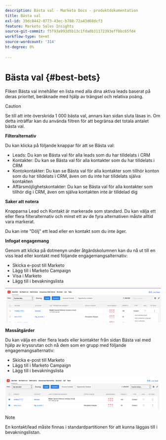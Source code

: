 ```yaml
---
description: Bästa val - Marketo Docs - produktdokumentation
title: Bästa val
exl-id: 39dc8442-0773-43ec-b788-72a43d68dcf3
feature: Marketo Sales Insights
source-git-commit: f5f93a993d5b13c1fda0b31172393eff0bc65fd4
workflow-type: tm+mt
source-wordcount: '314'
ht-degree: 0%

---
```


# Bästa val {#best-bets}

Fliken Bästa val innehåller en lista med alla dina aktiva leads baserat på deras prioritet, beräknade med hjälp av trängsel och relativa poäng.

>[!CAUTION]
>
>Se till att inte överskrida 1 000 bästa val, annars kan sidan sluta läsas in. Om detta inträffar kan du använda filtren för att begränsa det totala antalet bästa val.

**Filteralternativ**

Du kan klicka på följande knappar för att se Bästa val:

* Leads: Du kan se Bästa val för alla leads som du har tilldelats i CRM
* Kontakter: Du kan se Bästa val för alla kontakter som du har tilldelats i CRM
* Kontokontakter: Du kan se Bästa val för alla kontakter som tillhör konton som du har tilldelats i CRM, även om du inte har tilldelats själva kontakten
* Affärsmöjlighetskontakter: Du kan se Bästa val för alla kontakter som tillhör dig i CRM, även om själva kontakten inte är tilldelad dig

**Saker att notera**

Knapparna Lead och Kontakt är markerade som standard. Du kan välja ett eller flera filteralternativ och minst ett av de fyra alternativen måste alltid vara markerat.

Du kan inte &quot;Dölj&quot; ett lead eller en kontakt som du inte äger.

**Infogat engagemang**

Genom att klicka på dotmenyn under åtgärdskolumnen kan du nå ut till en viss lead eller kontakt med följande engagemangsalternativ:

* Skicka e-post till Marketo
* Lägg till i Marketo Campaign
* Visa i Marketo
* Lägg till i bevakningslista

![](assets/best-bets-1.png)

**Massåtgärder**

Du kan välja en eller flera leads eller kontakter från sidan Bästa val med hjälp av kryssrutan och nå dem som en grupp med följande engagemangsalternativ:

* Skicka e-post till Marketo
* Lägg till i Marketo Campaign
* Lägg till i bevakningslista

![](assets/best-bets-2.png)

>[!NOTE]
>
>En kontakt/lead måste finnas i standardpartitionen för att kunna läggas till i bevakningslistan.
